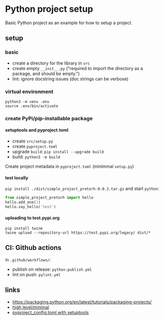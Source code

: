 # Python project setup

Basic Python project as an example for how to setup a project.

## setup

### basic

- create a directory for the library in `src`
- create empty `__init__.py` ("required to import the directory as a package, and should be empty.")
- lint: ignore docstring issues (doc strings can be verbose)

### virtual environment

```
python3 -m venv .env
source .env/bin/activate
```

### create PyPi/pip-installable package

#### setuptools and pyproject.toml

- create `src/setup.py`
- create `pyproject.toml`
- upgrade `build`: `pip install --upgrade build`
- build: `python3 -m build`

Create project metadata in `pyproject.toml` (minimmal `setup.py`)

#### test locally

`pip install ./dist/simple_project_pretorh-0.0.3.tar.gz` and start `python`:

```python
from simple_project_pretorh import hello
hello.add_one(1)
hello.say_hello('test')
```

#### uploading to test.pypi.org

```
pip install twine
twine upload --repository-url https://test.pypi.org/legacy/ dist/*
```

## CI: Github actions

in `.github/workflows/`:
- publish on release: `python-publish.yml`
- lint on push: `pylint.yml`

## links

- https://packaging.python.org/en/latest/tutorials/packaging-projects/
- [high level/minimal](https://stackoverflow.com/a/47298178)
- [pyproject_config.toml with setuptools](https://setuptools.pypa.io/en/latest/userguide/pyproject_config.html)
